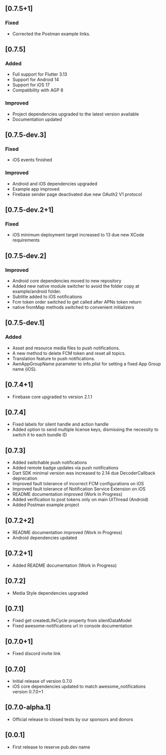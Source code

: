 ## [0.7.5+1]
### Fixed
- Corrected the Postman example links.

## [0.7.5]
### Added
* Full support for Flutter 3.13
* Support for Android 14
* Support for iOS 17
* Compatibility with AGP 8
### Improved
* Project dependencies upgraded to the latest version available
* Documentation updated

## [0.7.5-dev.3]
### Fixed
* iOS events finished
### Improved
* Android and iOS dependencies upgraded
* Example app improved
* Firebase sender page deactivated due new OAuth2 V1 protocol

## [0.7.5-dev.2+1]
### Fixed
* iOS minimum deployment target increased to 13 due new XCode requirements

## [0.7.5-dev.2]
### Improved
* Android core dependencies moved to new repository
* Added new native module switcher to avoid the folder copy at example/android folder.
* Subtitle added to iOS notifications
* Fcm token order switched to get called after APNs token return
* native fromMap methods switched to convenient initializers

## [0.7.5-dev.1]
### Added
* Asset and resource media files to push notifications.
* A new method to delete FCM token and reset all topics.
* Translation feature to push notifications.
* AwnAppGroupName parameter to info.plist for setting a fixed App Group name (iOS).

## [0.7.4+1]
* Firebase core upgraded to version 2.1.1
## [0.7.4]
* Fixed labels for silent handle and action handle
* Added option to send multiple license keys, dismissing the necessity to switch it to each bundle ID
## [0.7.3]
* Added switchable push notifications
* Added remote badge updates via push notifications
* Dart SDK minimal version was increased to 2.14 due DecoderCallback deprecation
* Improved fault tolerance of incorrect FCM configurations on iOS
* Improved fault tolerance of Notification Service Extension on iOS
* README documentation improved (Work in Progress)
* Added verification to post tokens only on main UIThread (Android)
* Added Postman example project
## [0.7.2+2]
* README documentation improved (Work in Progress)
* Android dependencies updated
## [0.7.2+1]
* Added README documentation (Work in Progress)
## [0.7.2]
* Media Style dependencies upgraded
## [0.7.1]
* Fixed get createdLifeCycle property from silentDataModel
* Fixed awesome-notifications url in console documentation
## [0.7.0+1]
* Fixed discord invite link
## [0.7.0]
* Initial release of version 0.7.0
* iOS core dependencies updated to match awesome_notifications version 0.7.0+1
## [0.7.0-alpha.1]
* Official release to closed tests by our sponsors and donors
## [0.0.1]
* First release to reserve pub.dev name 